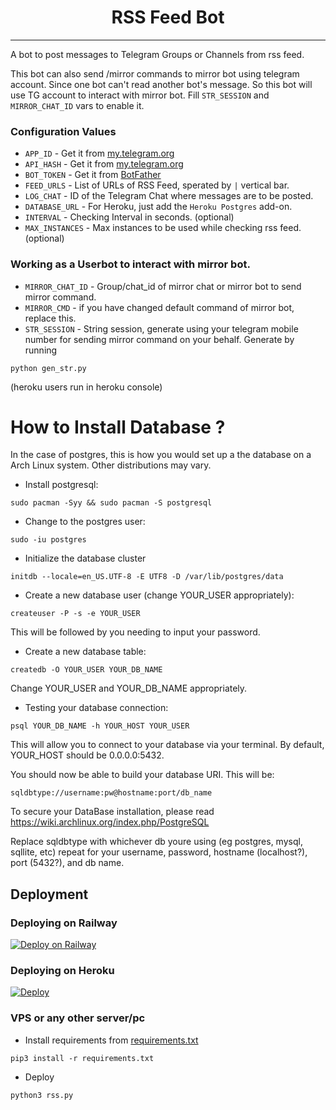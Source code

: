 <h1 align="center">RSS Feed Bot</h1> 

<hr>

A bot to post messages to Telegram Groups or Channels from rss feed.

This bot can also send /mirror commands to mirror bot using telegram account. Since one bot can't read another bot's message. So this bot will use TG account to interact with mirror bot. Fill `STR_SESSION` and `MIRROR_CHAT_ID` vars to enable it.

### Configuration Values
- `APP_ID` - Get it from [my.telegram.org](https://my.telegram.org/apps)
- `API_HASH` - Get it from [my.telegram.org](https://my.telegram.org/apps)
- `BOT_TOKEN` - Get it from [BotFather](https://t.me/BotFather)
- `FEED_URLS` - List of URLs of RSS Feed, sperated by `|` vertical bar.
- `LOG_CHAT` - ID of the Telegram Chat where messages are to be posted.
- `DATABASE_URL` - For Heroku, just add the `Heroku Postgres` add-on.
- `INTERVAL` - Checking Interval in seconds. (optional)
- `MAX_INSTANCES` - Max instances to be used while checking rss feed. (optional)

### Working as a Userbot to interact with mirror bot.

- `MIRROR_CHAT_ID` - Group/chat_id of mirror chat or mirror bot to send mirror command.
- `MIRROR_CMD` - if you have changed default command of mirror bot, replace this.
- `STR_SESSION` - String session, generate using your telegram mobile number for sending mirror command on your behalf. Generate by running
```
python gen_str.py 
```
(heroku users run in heroku console)

# How to Install Database ?

In the case of postgres, this is how you would set up a the database on a Arch Linux system. Other distributions may vary.

- Install postgresql:

`sudo pacman -Syy && sudo pacman -S postgresql`

- Change to the postgres user:

`sudo -iu postgres`

- Initialize the database cluster

`initdb --locale=en_US.UTF-8 -E UTF8 -D /var/lib/postgres/data`

- Create a new database user (change YOUR_USER appropriately):

`createuser -P -s -e YOUR_USER`

This will be followed by you needing to input your password.

- Create a new database table:

`createdb -O YOUR_USER YOUR_DB_NAME`

Change YOUR_USER and YOUR_DB_NAME appropriately.

- Testing your database connection:

`psql YOUR_DB_NAME -h YOUR_HOST YOUR_USER`

This will allow you to connect to your database via your terminal.
By default, YOUR_HOST should be 0.0.0.0:5432.

You should now be able to build your database URI. This will be:

`sqldbtype://username:pw@hostname:port/db_name`

To secure your DataBase installation, please read https://wiki.archlinux.org/index.php/PostgreSQL

Replace sqldbtype with whichever db youre using (eg postgres, mysql, sqllite, etc)
repeat for your username, password, hostname (localhost?), port (5432?), and db name.

## Deployment

### Deploying on Railway
[![Deploy on Railway](https://railway.app/button.svg)](https://railway.app/new/template?template=https%3A%2F%2Fgithub.com%2Fsawankumar%2FRSS-Feed-Bot&plugins=postgresql&envs=API_ID%2CAPI_HASH%2CFEED_URLS%2CBOT_TOKEN%2CLOG_CHANNEL%2CINTERVAL%2CMAX_INSTANCES%2CMIRROR_CHAT_ID%2CMIRROR_CMD%2CSTR_SESSION&optionalEnvs=MIRROR_CHAT_ID%2CMIRROR_CMD%2CSTR_SESSION&API_IDDesc=Get+it+from+my.telegram.org&API_HASHDesc=Get+it+from+my.telegram.org&FEED_URLSDesc=RSS+Feed+URL+of+the+site.+Split+by+%7C+if+there+are+more+than+one.&BOT_TOKENDesc=Get+it+by+creating+a+bot+on+https%3A%2F%2Ft.me%2Fbotfather&LOG_CHANNELDesc=Create+a+channel+%2C+send+a+message+and+forward+that+message+to+%40username_to_id_bot+%2C+you+will+get+channel+id.&INTERVALDesc=Times+between+checks.&MAX_INSTANCESDesc=1+is+more+than+enough.&MIRROR_CHAT_IDDesc=Only+useful+if+u+filled+string+session+variable.+This+will+send+mirror+commands+on+your+behalf+to+the+mentioned+chat+id.&MIRROR_CMDDesc=Only+useful+if+u+filled+string+session+variable.Mirror+command+of+your+bot.&STR_SESSIONDesc=Fill+this+if+you+wanna+setup+autoleech+or+automirror+system.&INTERVALDefault=30&MAX_INSTANCESDefault=1)

### Deploying on Heroku
[![Deploy](https://www.herokucdn.com/deploy/button.svg)](https://heroku.com/deploy)

### VPS or any other server/pc

- Install requirements from [requirements.txt](./requirements.txt)
```
pip3 install -r requirements.txt
```
- Deploy
```
python3 rss.py
```